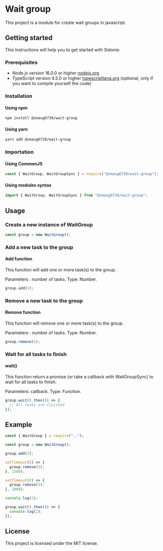 # Wait group

This project is a module for create wait groups in javascript.

## Getting started

This instructions will help you to get started with Sidonie.

### Prerequisites

- Node.js version 16.0.0 or higher [nodejs.org](https://nodejs.org/en/download/)
- TypeScript version 4.5.0 or higher [typescriptlang.org](https://www.typescriptlang.org/) (optional, only if you want to compile yourself the code)

### Installation

#### Using npm

```bash
npm install @smaug6739/wait-group
```

#### Using yarn

```bash
yarn add @smaug6739/wait-group
```

### Importation

#### Using CommonJS

```js
const { WaitGroup, WaitGroupSync } = require("@smaug6739/wait-group");
```

#### Using modules syntax

```js
import { WaitGroup, WaitGroupSync } from "@smaug6739/wait-group";
```

## Usage

### Create a new instance of WaitGroup

```js
const group = new WaitGroup();
```

### Add a new task to the group

#### Add function

This function will add one or more task(s) to the group.

Parameters : number of tasks. Type: Number.

```js
group.add(1);
```

### Remove a new task to the group

#### Remove function

This function will remove one or more task(s) to the group.

Parameters : number of tasks. Type: Number.

```js
group.remove(1);
```

### Wait for all tasks to finish

#### wait()

This function return a promise (or take a callback with WaitGroupSync) to wait for all tasks to finish.

Parameters: callback. Type: Function.

```js
group.wait().then(() => {
  // All tasks are finished
});
```

## Example

```js
const { WaitGroup } = require("..");

const group = new WaitGroup();

group.add(2);

setTimeout(() => {
  group.remove(1);
}, 1500);

setTimeout(() => {
  group.remove(1);
}, 1000);

console.log(1);

group.wait().then(() => {
  console.log(2);
});
```

## License

This project is licensed under the MIT license.
